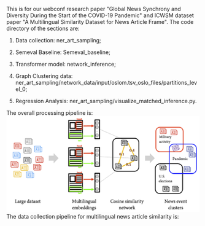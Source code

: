 This is for our webconf research paper "Global News Synchrony and Diversity During the Start of the COVID-19 Pandemic" and ICWSM dataset paper "A Multilingual Similarity Dataset for News Article Frame". The code directory of the sections are: 

1. Data collection: ner_art_sampling;

2. Semeval Baseline: Semeval_baseline;

2. Transformer model: network_inference; 

3. Graph Clustering data: ner_art_sampling/network_data/input/oslom.tsv_oslo_files/partitions_level_0;

4. Regression Analysis: ner_art_sampling/visualize_matched_inference.py.

The overall processing pipeline is:
![image](https://github.com/social-info-lab/global_news_synchrony/blob/main/img/pipeline.png)
The data collection pipeline for multilingual news article similarity is:
